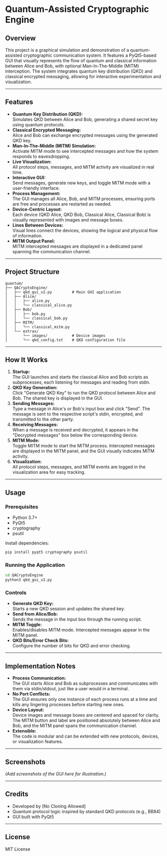 # Quantum-Assisted Cryptographic Engine

## Overview

This project is a graphical simulation and demonstration of a quantum-assisted cryptographic communication system. It features a PyQt5-based GUI that visually represents the flow of quantum and classical information between Alice and Bob, with optional Man-In-The-Middle (MITM) interception. The system integrates quantum key distribution (QKD) and classical encrypted messaging, allowing for interactive experimentation and visualization.

---

## Features

- **Quantum Key Distribution (QKD):**  
  Simulates QKD between Alice and Bob, generating a shared secret key using quantum protocols.
- **Classical Encrypted Messaging:**  
  Alice and Bob can exchange encrypted messages using the generated QKD key.
- **Man-In-The-Middle (MITM) Simulation:**  
  Activate MITM mode to see intercepted messages and how the system responds to eavesdropping.
- **Live Visualization:**  
  All protocol steps, messages, and MITM activity are visualized in real time.
- **Interactive GUI:**  
  Send messages, generate new keys, and toggle MITM mode with a user-friendly interface.
- **Process Management:**  
  The GUI manages all Alice, Bob, and MITM processes, ensuring ports are free and processes are restarted as needed.
- **Device-Centric Layout:**  
  Each device (QKD Alice, QKD Bob, Classical Alice, Classical Bob) is visually represented with images and message boxes.
- **Lines Between Devices:**  
  Visual lines connect the devices, showing the logical and physical flow of information.
- **MITM Output Panel:**  
  MITM intercepted messages are displayed in a dedicated panel spanning the communication channel.

---

## Project Structure

```
quantum/
├── QACryptoEngine/
│   ├── qkd_gui_v2.py         # Main GUI application
│   ├── Alice/
│   │   ├── alice.py
│   │   └── classical_alice.py
│   ├── Bob/
│   │   ├── bob.py
│   │   └── classical_bob.py
│   ├── MITM/
│   │   └── classical_mitm.py
│   └── extras/
│       └── images/           # Device images
│       └── qkd_config.txt    # QKD configuration file
```

---

## How It Works

1. **Startup:**  
   The GUI launches and starts the classical Alice and Bob scripts as subprocesses, each listening for messages and reading from stdin.
2. **QKD Key Generation:**  
   Click "Generate QKD Key" to run the QKD protocol between Alice and Bob. The shared key is displayed in the GUI.
3. **Sending Messages:**  
   Type a message in Alice's or Bob's input box and click "Send". The message is sent to the respective script's stdin, encrypted, and transmitted to the other party.
4. **Receiving Messages:**  
   When a message is received and decrypted, it appears in the "Decrypted messages" box below the corresponding device.
5. **MITM Mode:**  
   Toggle MITM mode to start the MITM process. Intercepted messages are displayed in the MITM panel, and the GUI visually indicates MITM activity.
6. **Visualization:**  
   All protocol steps, messages, and MITM events are logged in the visualization area for easy tracking.

---

## Usage

### Prerequisites

- Python 3.7+
- PyQt5
- cryptography
- psutil

Install dependencies:
```bash
pip install pyqt5 cryptography psutil
```

### Running the Application

```bash
cd QACryptoEngine
python3 qkd_gui_v2.py
```

### Controls

- **Generate QKD Key:**  
  Starts a new QKD session and updates the shared key.
- **Send from Alice/Bob:**  
  Sends the message in the input box through the running script.
- **MITM Toggle:**  
  Enables/disables MITM mode. Intercepted messages appear in the MITM panel.
- **QKD Bits/Error Check Bits:**  
  Configure the number of bits for QKD and error checking.

---

## Implementation Notes

- **Process Communication:**  
  The GUI starts Alice and Bob as subprocesses and communicates with them via stdin/stdout, just like a user would in a terminal.
- **No Port Conflicts:**  
  The GUI ensures only one instance of each process runs at a time and kills any lingering processes before starting new ones.
- **Device Layout:**  
  Device images and message boxes are centered and spaced for clarity. The MITM button and label are positioned absolutely between Alice and Bob, and the MITM panel spans the communication channel.
- **Extensible:**  
  The code is modular and can be extended with new protocols, devices, or visualization features.

---

## Screenshots

*(Add screenshots of the GUI here for illustration.)*

---

## Credits

- Developed by [No Cloning Allowed]
- Quantum protocol logic inspired by standard QKD protocols (e.g., BB84)
- GUI built with PyQt5

---

## License

MIT License


